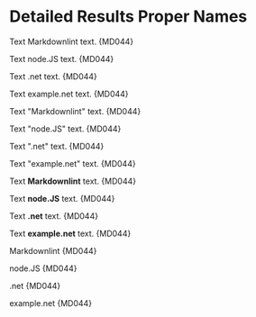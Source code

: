 # Detailed Results Proper Names

Text Markdownlint text. {MD044}

Text node.JS text. {MD044}

Text .net text. {MD044}

Text example.net text. {MD044}

Text "Markdownlint" text. {MD044}

Text "node.JS" text. {MD044}

Text ".net" text. {MD044}

Text "example.net" text. {MD044}

Text **Markdownlint** text. {MD044}

Text **node.JS** text. {MD044}

Text **.net** text. {MD044}

Text **example.net** text. {MD044}

Markdownlint {MD044}

node.JS {MD044}

.net {MD044}

example.net {MD044}

